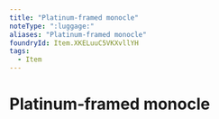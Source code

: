 ```yaml
---
title: "Platinum‑framed monocle"
noteType: ":luggage:"
aliases: "Platinum‑framed monocle"
foundryId: Item.XKELuuC5VKXvllYH
tags:
  - Item
---
```


# Platinum‑framed monocle
